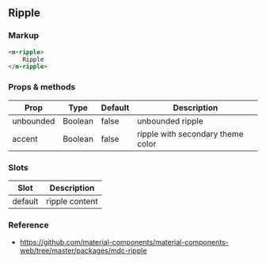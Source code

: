 ## Ripple

### Markup

```html
<m-ripple>
    Ripple
</m-ripple>
```

### Props & methods

| Prop | Type | Default | Description |
|------|------|---------|-------------|
| unbounded | Boolean | false | unbounded ripple |
| accent | Boolean | false | ripple with secondary theme color |

### Slots

| Slot | Description |
|------|-------------|
| default | ripple content |

### Reference

- https://github.com/material-components/material-components-web/tree/master/packages/mdc-ripple
